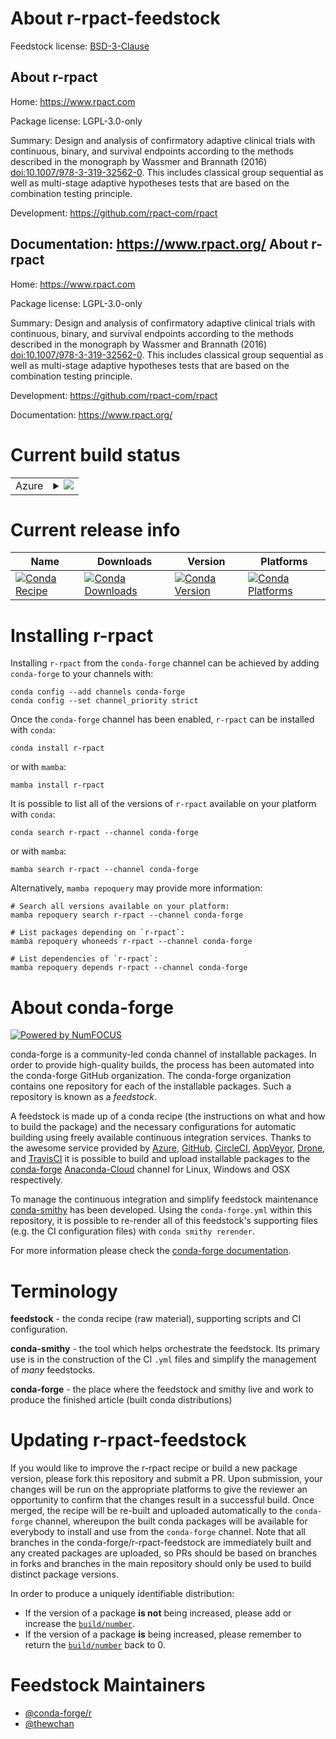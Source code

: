 About r-rpact-feedstock
=======================

Feedstock license: [BSD-3-Clause](https://github.com/conda-forge/r-rpact-feedstock/blob/main/LICENSE.txt)

About r-rpact
-------------

Home: https://www.rpact.com

Package license: LGPL-3.0-only

Summary: Design and analysis of confirmatory adaptive clinical trials with continuous, binary, and survival endpoints according to the methods described in the monograph by Wassmer and Brannath (2016) <doi:10.1007/978-3-319-32562-0>. This includes classical group sequential as well as multi-stage adaptive hypotheses tests that are based on the combination testing principle.

Development: https://github.com/rpact-com/rpact

Documentation: https://www.rpact.org/
About r-rpact
-------------

Home: https://www.rpact.com

Package license: LGPL-3.0-only

Summary: Design and analysis of confirmatory adaptive clinical trials with continuous, binary, and survival endpoints according to the methods described in the monograph by Wassmer and Brannath (2016) <doi:10.1007/978-3-319-32562-0>. This includes classical group sequential as well as multi-stage adaptive hypotheses tests that are based on the combination testing principle.

Development: https://github.com/rpact-com/rpact

Documentation: https://www.rpact.org/

Current build status
====================


<table>
    
  <tr>
    <td>Azure</td>
    <td>
      <details>
        <summary>
          <a href="https://dev.azure.com/conda-forge/feedstock-builds/_build/latest?definitionId=17267&branchName=main">
            <img src="https://dev.azure.com/conda-forge/feedstock-builds/_apis/build/status/r-rpact-feedstock?branchName=main">
          </a>
        </summary>
        <table>
          <thead><tr><th>Variant</th><th>Status</th></tr></thead>
          <tbody><tr>
              <td>linux_64_r_base4.2</td>
              <td>
                <a href="https://dev.azure.com/conda-forge/feedstock-builds/_build/latest?definitionId=17267&branchName=main">
                  <img src="https://dev.azure.com/conda-forge/feedstock-builds/_apis/build/status/r-rpact-feedstock?branchName=main&jobName=linux&configuration=linux%20linux_64_r_base4.2" alt="variant">
                </a>
              </td>
            </tr><tr>
              <td>linux_64_r_base4.3</td>
              <td>
                <a href="https://dev.azure.com/conda-forge/feedstock-builds/_build/latest?definitionId=17267&branchName=main">
                  <img src="https://dev.azure.com/conda-forge/feedstock-builds/_apis/build/status/r-rpact-feedstock?branchName=main&jobName=linux&configuration=linux%20linux_64_r_base4.3" alt="variant">
                </a>
              </td>
            </tr><tr>
              <td>osx_64_r_base4.2</td>
              <td>
                <a href="https://dev.azure.com/conda-forge/feedstock-builds/_build/latest?definitionId=17267&branchName=main">
                  <img src="https://dev.azure.com/conda-forge/feedstock-builds/_apis/build/status/r-rpact-feedstock?branchName=main&jobName=osx&configuration=osx%20osx_64_r_base4.2" alt="variant">
                </a>
              </td>
            </tr><tr>
              <td>osx_64_r_base4.3</td>
              <td>
                <a href="https://dev.azure.com/conda-forge/feedstock-builds/_build/latest?definitionId=17267&branchName=main">
                  <img src="https://dev.azure.com/conda-forge/feedstock-builds/_apis/build/status/r-rpact-feedstock?branchName=main&jobName=osx&configuration=osx%20osx_64_r_base4.3" alt="variant">
                </a>
              </td>
            </tr><tr>
              <td>win_64</td>
              <td>
                <a href="https://dev.azure.com/conda-forge/feedstock-builds/_build/latest?definitionId=17267&branchName=main">
                  <img src="https://dev.azure.com/conda-forge/feedstock-builds/_apis/build/status/r-rpact-feedstock?branchName=main&jobName=win&configuration=win%20win_64_" alt="variant">
                </a>
              </td>
            </tr>
          </tbody>
        </table>
      </details>
    </td>
  </tr>
</table>

Current release info
====================

| Name | Downloads | Version | Platforms |
| --- | --- | --- | --- |
| [![Conda Recipe](https://img.shields.io/badge/recipe-r--rpact-green.svg)](https://anaconda.org/conda-forge/r-rpact) | [![Conda Downloads](https://img.shields.io/conda/dn/conda-forge/r-rpact.svg)](https://anaconda.org/conda-forge/r-rpact) | [![Conda Version](https://img.shields.io/conda/vn/conda-forge/r-rpact.svg)](https://anaconda.org/conda-forge/r-rpact) | [![Conda Platforms](https://img.shields.io/conda/pn/conda-forge/r-rpact.svg)](https://anaconda.org/conda-forge/r-rpact) |

Installing r-rpact
==================

Installing `r-rpact` from the `conda-forge` channel can be achieved by adding `conda-forge` to your channels with:

```
conda config --add channels conda-forge
conda config --set channel_priority strict
```

Once the `conda-forge` channel has been enabled, `r-rpact` can be installed with `conda`:

```
conda install r-rpact
```

or with `mamba`:

```
mamba install r-rpact
```

It is possible to list all of the versions of `r-rpact` available on your platform with `conda`:

```
conda search r-rpact --channel conda-forge
```

or with `mamba`:

```
mamba search r-rpact --channel conda-forge
```

Alternatively, `mamba repoquery` may provide more information:

```
# Search all versions available on your platform:
mamba repoquery search r-rpact --channel conda-forge

# List packages depending on `r-rpact`:
mamba repoquery whoneeds r-rpact --channel conda-forge

# List dependencies of `r-rpact`:
mamba repoquery depends r-rpact --channel conda-forge
```


About conda-forge
=================

[![Powered by
NumFOCUS](https://img.shields.io/badge/powered%20by-NumFOCUS-orange.svg?style=flat&colorA=E1523D&colorB=007D8A)](https://numfocus.org)

conda-forge is a community-led conda channel of installable packages.
In order to provide high-quality builds, the process has been automated into the
conda-forge GitHub organization. The conda-forge organization contains one repository
for each of the installable packages. Such a repository is known as a *feedstock*.

A feedstock is made up of a conda recipe (the instructions on what and how to build
the package) and the necessary configurations for automatic building using freely
available continuous integration services. Thanks to the awesome service provided by
[Azure](https://azure.microsoft.com/en-us/services/devops/), [GitHub](https://github.com/),
[CircleCI](https://circleci.com/), [AppVeyor](https://www.appveyor.com/),
[Drone](https://cloud.drone.io/welcome), and [TravisCI](https://travis-ci.com/)
it is possible to build and upload installable packages to the
[conda-forge](https://anaconda.org/conda-forge) [Anaconda-Cloud](https://anaconda.org/)
channel for Linux, Windows and OSX respectively.

To manage the continuous integration and simplify feedstock maintenance
[conda-smithy](https://github.com/conda-forge/conda-smithy) has been developed.
Using the ``conda-forge.yml`` within this repository, it is possible to re-render all of
this feedstock's supporting files (e.g. the CI configuration files) with ``conda smithy rerender``.

For more information please check the [conda-forge documentation](https://conda-forge.org/docs/).

Terminology
===========

**feedstock** - the conda recipe (raw material), supporting scripts and CI configuration.

**conda-smithy** - the tool which helps orchestrate the feedstock.
                   Its primary use is in the construction of the CI ``.yml`` files
                   and simplify the management of *many* feedstocks.

**conda-forge** - the place where the feedstock and smithy live and work to
                  produce the finished article (built conda distributions)


Updating r-rpact-feedstock
==========================

If you would like to improve the r-rpact recipe or build a new
package version, please fork this repository and submit a PR. Upon submission,
your changes will be run on the appropriate platforms to give the reviewer an
opportunity to confirm that the changes result in a successful build. Once
merged, the recipe will be re-built and uploaded automatically to the
`conda-forge` channel, whereupon the built conda packages will be available for
everybody to install and use from the `conda-forge` channel.
Note that all branches in the conda-forge/r-rpact-feedstock are
immediately built and any created packages are uploaded, so PRs should be based
on branches in forks and branches in the main repository should only be used to
build distinct package versions.

In order to produce a uniquely identifiable distribution:
 * If the version of a package **is not** being increased, please add or increase
   the [``build/number``](https://docs.conda.io/projects/conda-build/en/latest/resources/define-metadata.html#build-number-and-string).
 * If the version of a package **is** being increased, please remember to return
   the [``build/number``](https://docs.conda.io/projects/conda-build/en/latest/resources/define-metadata.html#build-number-and-string)
   back to 0.

Feedstock Maintainers
=====================

* [@conda-forge/r](https://github.com/conda-forge/r/)
* [@thewchan](https://github.com/thewchan/)

